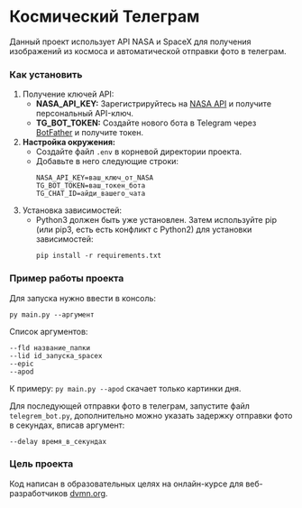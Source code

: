 # Космический Телеграм
Данный проект использует API NASA и SpaceX для получения изображений из космоса и автоматической отправки фото в телеграм.

### Как установить
1. Получение ключей API:
    - **NASA_API_KEY:** Зарегистрируйтесь на [NASA API](https://api.nasa.gov) и получите персональный API-ключ.
    - **TG_BOT_TOKEN:** Создайте нового бота в Telegram через [BotFather](https://t.me/BotFather) и получите токен.
2. **Настройка окружения:**
   - Создайте файл `.env` в корневой директории проекта.
   - Добавьте в него следующие строки:
     ```
     NASA_API_KEY=ваш_ключ_от_NASA
     TG_BOT_TOKEN=ваш_токен_бота
     TG_CHAT_ID=айди_вашего_чата
     ```
3. Установка зависимостей:
    - Python3 должен быть уже установлен. Затем используйте pip (или pip3, есть есть конфликт с Python2) для установки зависимостей:
        ```
        pip install -r requirements.txt
        ```

### Пример работы проекта
Для запуска нужно ввести в консоль:
```
py main.py --аргумент
```
Список аргументов: 
```
--fld название_папки
--lid id_запуска_spacex
--epic
--apod
```

К примеру: `py main.py --apod` скачает только картинки дня.

Для последующей отправки фото в телеграм, запустите файл `telegrem_bot.py`, дополнительно можно указать задержку отправки фото в секундах, вписав аргумент:
```
--delay время_в_секундах
```
### Цель проекта

Код написан в образовательных целях на онлайн-курсе для веб-разработчиков [dvmn.org](https://dvmn.org).